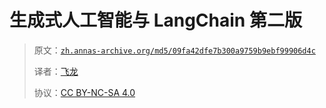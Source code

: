 # 生成式人工智能与 LangChain 第二版

> 原文：[`zh.annas-archive.org/md5/09fa42dfe7b300a9759b9ebf99906d4c`](https://zh.annas-archive.org/md5/09fa42dfe7b300a9759b9ebf99906d4c)
> 
> 译者：[飞龙](https://github.com/wizardforcel)
> 
> 协议：[CC BY-NC-SA 4.0](http://creativecommons.org/licenses/by-nc-sa/4.0/)
